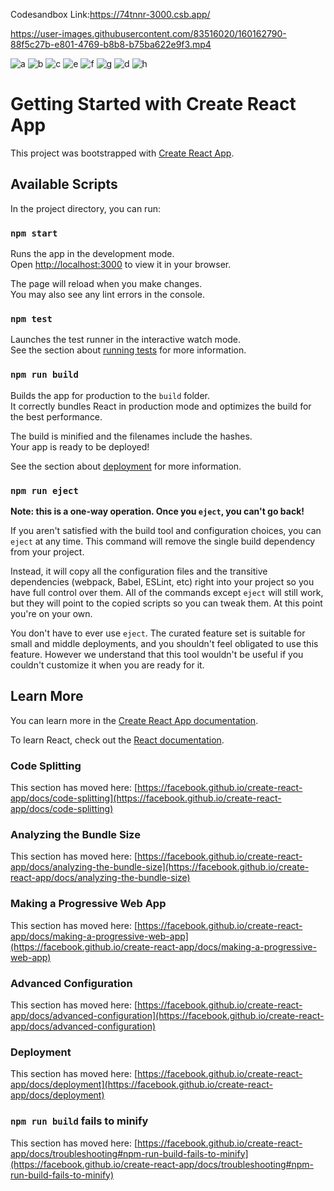 
Codesandbox Link:https://74tnnr-3000.csb.app/



https://user-images.githubusercontent.com/83516020/160162790-88f5c27b-e801-4769-b8b8-b75ba622e9f3.mp4

![a](https://user-images.githubusercontent.com/83516020/160172157-f525996b-c62b-49dd-8e04-6398a1595b0c.jpg)
![b](https://user-images.githubusercontent.com/83516020/160172173-16ef76e7-fea6-49dd-b6e4-4a7ed4bf8df2.jpg)
![c](https://user-images.githubusercontent.com/83516020/160172195-81b26a73-6ea2-4b4a-ad18-e0ed2bfa3aef.jpg)
![e](https://user-images.githubusercontent.com/83516020/160172204-f50fee47-afcd-4a8c-b0de-aad4daefd17a.jpg)
![f](https://user-images.githubusercontent.com/83516020/160172222-00ab6ad0-05e4-43d9-a840-e1f093c1dc22.jpg)
![g](https://user-images.githubusercontent.com/83516020/160172238-b514e1eb-41e7-4463-9ceb-651a5dc5bd8d.jpg)
![d](https://user-images.githubusercontent.com/83516020/160172278-56506808-2184-4a2c-973b-8804463e91ed.jpg)
![h](https://user-images.githubusercontent.com/83516020/160172283-b20fc56e-b776-41fd-b8af-a6bd2b1c7f49.jpg)



# Getting Started with Create React App

This project was bootstrapped with [Create React App](https://github.com/facebook/create-react-app).

## Available Scripts

In the project directory, you can run:

### `npm start`

Runs the app in the development mode.\
Open [http://localhost:3000](http://localhost:3000) to view it in your browser.

The page will reload when you make changes.\
You may also see any lint errors in the console.

### `npm test`

Launches the test runner in the interactive watch mode.\
See the section about [running tests](https://facebook.github.io/create-react-app/docs/running-tests) for more information.

### `npm run build`

Builds the app for production to the `build` folder.\
It correctly bundles React in production mode and optimizes the build for the best performance.

The build is minified and the filenames include the hashes.\
Your app is ready to be deployed!

See the section about [deployment](https://facebook.github.io/create-react-app/docs/deployment) for more information.

### `npm run eject`

**Note: this is a one-way operation. Once you `eject`, you can't go back!**

If you aren't satisfied with the build tool and configuration choices, you can `eject` at any time. This command will remove the single build dependency from your project.

Instead, it will copy all the configuration files and the transitive dependencies (webpack, Babel, ESLint, etc) right into your project so you have full control over them. All of the commands except `eject` will still work, but they will point to the copied scripts so you can tweak them. At this point you're on your own.

You don't have to ever use `eject`. The curated feature set is suitable for small and middle deployments, and you shouldn't feel obligated to use this feature. However we understand that this tool wouldn't be useful if you couldn't customize it when you are ready for it.

## Learn More

You can learn more in the [Create React App documentation](https://facebook.github.io/create-react-app/docs/getting-started).

To learn React, check out the [React documentation](https://reactjs.org/).

### Code Splitting

This section has moved here: [https://facebook.github.io/create-react-app/docs/code-splitting](https://facebook.github.io/create-react-app/docs/code-splitting)

### Analyzing the Bundle Size

This section has moved here: [https://facebook.github.io/create-react-app/docs/analyzing-the-bundle-size](https://facebook.github.io/create-react-app/docs/analyzing-the-bundle-size)

### Making a Progressive Web App

This section has moved here: [https://facebook.github.io/create-react-app/docs/making-a-progressive-web-app](https://facebook.github.io/create-react-app/docs/making-a-progressive-web-app)

### Advanced Configuration

This section has moved here: [https://facebook.github.io/create-react-app/docs/advanced-configuration](https://facebook.github.io/create-react-app/docs/advanced-configuration)

### Deployment

This section has moved here: [https://facebook.github.io/create-react-app/docs/deployment](https://facebook.github.io/create-react-app/docs/deployment)

### `npm run build` fails to minify

This section has moved here: [https://facebook.github.io/create-react-app/docs/troubleshooting#npm-run-build-fails-to-minify](https://facebook.github.io/create-react-app/docs/troubleshooting#npm-run-build-fails-to-minify)
